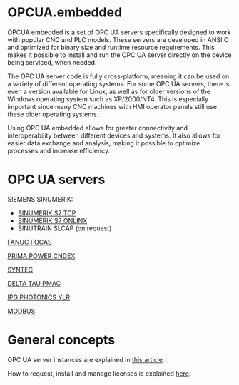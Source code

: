 # OPCUA.embedded

OPCUA embedded is a set of OPC UA servers specifically designed to work with popular CNC and PLC models. These servers are developed in ANSI C and optimized for binary size and runtime resource requirements. This makes it possible to install and run the OPC UA server directly on the device being serviced, when needed.

The OPC UA server code is fully cross-platform, meaning it can be used on a variety of different operating systems. For some OPC UA servers, there is even a version available for Linux, as well as for older versions of the Windows operating system such as XP/2000/NT4. This is especially important since many CNC machines with HMI operator panels still use these older operating systems.

Using OPC UA embedded allows for greater connectivity and interoperability between different devices and systems. It also allows for easier data exchange and analysis, making it possible to optimize processes and increase efficiency.

# OPC UA servers

SIEMENS SINUMERIK:
* [SINUMERIK S7 TCP](../../wiki/SINUMERIK-S7-TCP)
* [SINUMERIK S7 ONLINX](../../wiki/SINUMERIK-S7-ONLINX)
* SINUTRAIN SLCAP (on request)

[FANUC FOCAS](../../wiki/FANUC-FOCAS)

[PRIMA POWER CNDEX](../../wiki/CNDEX)

[SYNTEC](../../wiki/SYNTEC)

[DELTA TAU PMAC](../../wiki/DELTA-TAU-PMAC)

[IPG PHOTONICS YLR](../../wiki/IPG-PHOTONICS-YLR)

[MODBUS](../../wiki/MODBUS)

# General concepts

OPC UA server instances are explained in [this article](../../wiki/Instances).

How to request, install and manage licenses is explained [here](../../wiki/Licensing).
